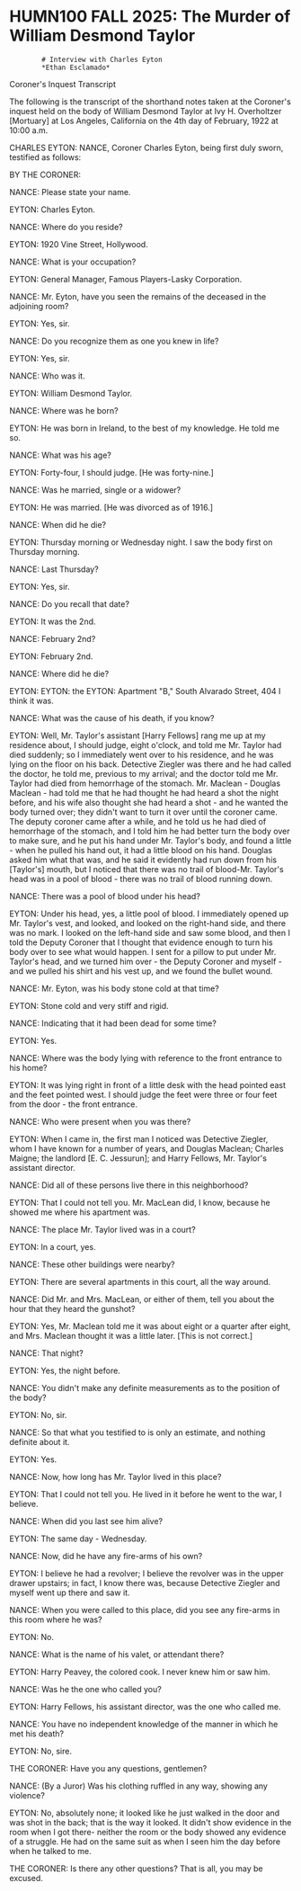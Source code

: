 
   # HUMN100 FALL 2025: The Murder of William Desmond Taylor
   
      
         
            # Interview with Charles Eyton
            *Ethan Esclamado*

            Coroner's Inquest Transcript

            The following is the transcript of the shorthand
                  notes taken at the Coroner's inquest
               held on the body of William Desmond
                  Taylor at Ivy H. Overholtzer [Mortuary] at
                  Los Angeles, California on the 4th day of February,
                  1922 at 10:00 a.m.

            CHARLES EYTON: NANCE, Coroner Charles Eyton,
               being first duly sworn, testified as follows:

            BY THE CORONER:

            NANCE: Please state your name.

            EYTON: Charles Eyton.

            NANCE: Where do you reside?

            EYTON: 1920 Vine Street, Hollywood.

            NANCE: What is your occupation?

            EYTON: General Manager, Famous Players-Lasky
                  Corporation.

            NANCE: Mr. Eyton, have you seen the
                  remains of the deceased in the
               adjoining room?

            EYTON: Yes, sir.

            NANCE: Do you recognize them as one you knew in life?

            EYTON: Yes, sir.

            NANCE: Who was it.

            EYTON: William Desmond Taylor.

            NANCE: Where was he born?

            EYTON: He was born in Ireland, to the best of my
               knowledge. He told me so.

            NANCE: What was his age?

            EYTON: Forty-four, I should judge. [He was forty-nine.]

            NANCE: Was he married, single or a widower?

            EYTON: He was married. [He was divorced as of 1916.]

            NANCE: When did he die?

            EYTON: Thursday morning or Wednesday night. I
               saw the body first on Thursday morning.

            NANCE: Last Thursday?

            EYTON: Yes, sir.

            NANCE: Do you recall that date?

            EYTON: It was the 2nd.

            NANCE: February 2nd?

            EYTON: February 2nd.

            NANCE: Where did he die?

            EYTON: EYTON: the EYTON: Apartment
                  "B," South Alvarado Street, 404 I think it was.

            NANCE: What was the cause of his death, if you know?

            EYTON: Well, Mr. Taylor's assistant [Harry
                  Fellows] rang me up at my residence about, I should
               judge, eight o'clock, and told me Mr. Taylor had died
               suddenly; so I immediately went over to his residence, and he
               was lying on the floor on his back.
                  Detective Ziegler was there and he had called the doctor, he told me,
               previous to my arrival; and the doctor told me Mr. Taylor had died from
               hemorrhage of the stomach. Mr. Maclean - Douglas
                  Maclean - had told me that he had thought he had heard a
                  shot
               the night before, and his wife also thought she had heard a
                  shot - and he wanted the body turned over;
               they didn't want to turn it over until the coroner came. The deputy coroner came
               after a while, and he told us he had died of hemorrhage of the
                  stomach, and I told him he had better turn the
                  body over to make sure, and he put his
               hand under Mr. Taylor's
               body, and found a little - when he pulled his
                  hand out, it had a little blood
               on his hand. Douglas asked him what that was,
               and he said it evidently had run down from his [Taylor's]
               mouth, but I noticed that there was no trail of
                  blood-Mr. Taylor's
               head was in a pool of blood - there
               was no trail of blood running down. 
            
            NANCE: There was a pool of blood under his
                  head?

            EYTON: Under his head, yes, a little
               pool of blood. I immediately opened up Mr.
                  Taylor's
               vest, and looked, and looked on the right-hand side, and
               there was no mark. I looked on the left-hand side and saw some
                  blood, and then I told the Deputy Coroner
               that I thought that evidence enough to turn his body over to
               see what would happen. I sent for a pillow to put under
               Mr. Taylor's
               head, and we turned him over - the Deputy
                  Coroner and myself - and we pulled his shirt and
               his vest up, and we found the bullet
                  wound. 
            
            NANCE: Mr. Eyton, was his body
               stone cold at that time?

            EYTON: Stone cold and very stiff and rigid.

            NANCE: Indicating that it had been dead for some time?

            EYTON: Yes.

            NANCE: Where was the body lying with reference
               to the front entrance to his
               home?

            EYTON: It was lying right in front of a little
                  desk with the head pointed east
               and the feet pointed west. I should judge the feet were
               three or four feet from the door - the front
                  entrance.

            NANCE: Who were present when you was there?

            EYTON: When I came in, the first man I noticed was Detective
                  Ziegler, whom I have known for a number of years, and Douglas
                  Maclean; Charles Maigne; the landlord [E. C.
                     Jessurun]; and Harry Fellows, Mr. Taylor's
               assistant director.

            NANCE: Did all of these persons live there in this
                  neighborhood?

            EYTON: That I could not tell you. Mr. MacLean did, I know,
               because he showed me where his apartment was.

            NANCE: The place Mr. Taylor lived was in a
                  court?

            EYTON: In a court, yes.

            NANCE: These other buildings were nearby?

            EYTON: There are several apartments in this
                  court, all the way around.

            NANCE: Did Mr. and Mrs. MacLean, or either of them, tell
               you about the hour that they heard the
               gunshot?

            EYTON: Yes, Mr. Maclean told me it was about
                  eight or a quarter after eight, and Mrs. Maclean
               thought it was a little later. [This is not correct.]

            NANCE: That night?

            EYTON: Yes, the night before.

            NANCE: You didn't make any definite measurements as to the position of
               the body?

            EYTON: No, sir.

            NANCE: So that what you testified to is only an estimate, and nothing
               definite about it.

            EYTON: Yes.

            NANCE: Now, how long has Mr. Taylor lived in this
               place?

            EYTON: That I could not tell you. He lived in it before he went to
                  the war, I believe.

            NANCE: When did you last see him alive?

            EYTON: The same day - Wednesday.

            NANCE: Now, did he have any fire-arms of his
               own?

            EYTON: I believe he had a revolver; I believe
               the revolver was in the upper
                  drawer
               upstairs; in fact, I know there was, because Detective
                  Ziegler and myself went up there and saw it.

            NANCE: When you were called to this place, did you see any
                  fire-arms in this room where he
               was?

            EYTON: No.

            NANCE: What is the name of his valet, or attendant there?

            EYTON: Harry Peavey, the colored cook. I never knew him or
               saw him.

            NANCE: Was he the one who called you?

            EYTON: Harry Fellows, his assistant director, was the one
               who called me.

            NANCE: You have no independent knowledge of the manner in which he met
               his death?

            EYTON: No, sire.

            THE CORONER: Have you any questions, gentlemen?

            NANCE: (By a Juror) Was his
                  clothing ruffled in any way, showing any violence?

            EYTON: No, absolutely none; it looked like he just walked in the
                  door and was shot in the back;
               that is the way it looked. It didn't show evidence in the room
               when I got there- neither the room or the
                  body showed any evidence of a struggle. He had on the
               same suit as when I seen him the day before
               when he talked to me.

            THE CORONER: Is there any other questions? That is all, you may be
               excused.

         
      
   
